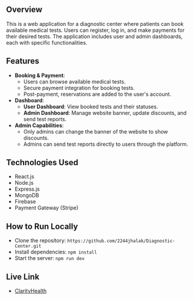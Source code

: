 ## Overview
This is a web application for a diagnostic center where patients can book available medical tests. Users can register, log in, and make payments for their desired tests. The application includes user and admin dashboards, each with specific functionalities.

## Features
- **Booking & Payment**:
  - Users can browse available medical tests.
  - Secure payment integration for booking tests.
  - Post-payment, reservations are added to the user's account.
- **Dashboard**:
  - **User Dashboard**: View booked tests and their statuses.
  - **Admin Dashboard**: Manage website banner, update discounts, and send test reports.
- **Admin Capabilities**:
  - Only admins can change the banner of the website to show discounts.
  - Admins can send test reports directly to users through the platform.

## Technologies Used
- React.js
- Node.js
- Express.js
- MongoDB
- Firebase 
- Payment Gateway (Stripe)


## How to Run Locally
- Clone the repository: `https://github.com/2244jhalak/Diagnostic-Center.git`
- Install dependencies: `npm install`
- Start the server: `npm run dev`
  
## Live Link
- [ClarityHealth](https://b9a12-client-side-2244jhalak.web.app/)
